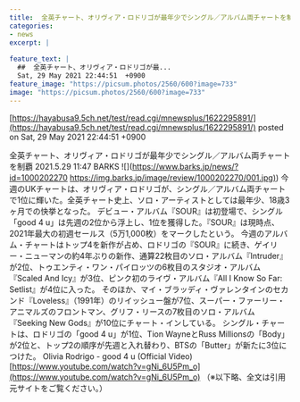```yaml
---
title:  全英チャート、オリヴィア・ロドリゴが最年少でシングル／アルバム両チャートを制覇  
categories:
- news
excerpt: |
  
feature_text: |
  ##  全英チャート、オリヴィア・ロドリゴが最...
  Sat, 29 May 2021 22:44:51  +0900
feature_image: "https://picsum.photos/2560/600?image=733"
image: "https://picsum.photos/2560/600?image=733"
---
```


[https://hayabusa9.5ch.net/test/read.cgi/mnewsplus/1622295891/](https://hayabusa9.5ch.net/test/read.cgi/mnewsplus/1622295891/)
posted on Sat, 29 May 2021 22:44:51  +0900

<!--more-->

全英チャート、オリヴィア・ロドリゴが最年少でシングル／アルバム両チャートを制覇 2021.5.29 11:47 BARKS ![](https://www.barks.jp/news/?id=1000202270 [https://img.barks.jp/image/review/1000202270/001.jpg)](https://img.barks.jp/image/review/1000202270/001.jpg)) 今週のUKチャートは、オリヴィア・ロドリゴが、シングル／アルバム両チャートで1位に輝いた。全英チャート史上、ソロ・アーティストとしては最年少、18歳3ヶ月での快挙となった。 デビュー・アルバム『SOUR』は初登場で、シングル「good 4 u」は先週の2位から浮上し、1位を獲得した。『SOUR』は現時点、2021年最大の初週セールス（5万1,000枚）をマークしたという。 今週のアルバム・チャートはトップ4を新作が占め、ロドリゴの『SOUR』に続き、ゲイリー・ニューマンの約4年ぶりの新作、通算22枚目のソロ・アルバム『Intruder』が2位、トゥエンティ・ワン・パイロッツの6枚目のスタジオ・アルバム『Scaled And Icy』が3位、ピンク初のライヴ・アルバム『All I Know So Far: Setlist』が4位に入った。 そのほか、マイ・ブラッディ・ヴァレンタインのセカンド『Loveless』（1991年）のリイッシュー盤が7位、スーパー・ファーリー・アニマルズのフロントマン、グリフ・リースの7枚目のソロ・アルバム『Seeking New Gods』が10位にチャート・インしている。 シングル・チャートは、ロドリゴの「good 4 u」が1位、Tion WayneとRuss Millionsの「Body」が2位と、トップ2の順序が先週と入れ替わり、BTSの「Butter」が新たに3位につけた。 Olivia Rodrigo - good 4 u (Official Video) [https://www.youtube.com/watch?v=gNi_6U5Pm_o](https://www.youtube.com/watch?v=gNi_6U5Pm_o) （※以下略、全文は引用元サイトをご覧ください。）
